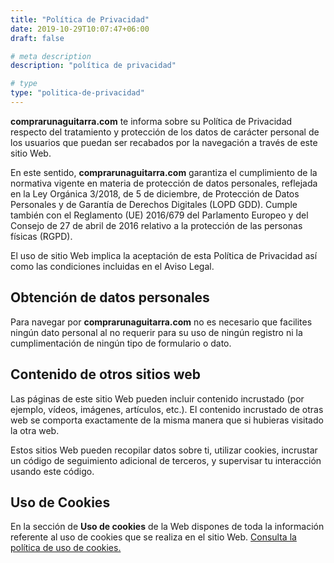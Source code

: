 ```yaml
---
title: "Política de Privacidad"
date: 2019-10-29T10:07:47+06:00
draft: false

# meta description
description: "política de privacidad"

# type
type: "politica-de-privacidad"
---
```


**comprarunaguitarra.com** te informa sobre su Política de Privacidad respecto del tratamiento y protección de los datos de carácter personal de los usuarios que puedan ser recabados por la navegación a través de este sitio Web.

En este sentido, **comprarunaguitarra.com**  garantiza el cumplimiento de la normativa vigente en materia de protección de datos personales, reflejada en la Ley Orgánica 3/2018, de 5 de diciembre, de Protección de Datos Personales y de Garantía de Derechos Digitales (LOPD GDD). Cumple también con el Reglamento (UE) 2016/679 del Parlamento Europeo y del Consejo de 27 de abril de 2016 relativo a la protección de las personas físicas (RGPD).

El uso de sitio Web implica la aceptación de esta Política de Privacidad así como las condiciones incluidas en el Aviso Legal.

## Obtención de datos personales

Para navegar por **comprarunaguitarra.com** no es necesario que facilites ningún dato personal al no requerir para su uso de ningún registro ni la cumplimentación de ningún tipo de formulario o dato.

## Contenido de otros sitios web

Las páginas de este sitio Web pueden incluir contenido incrustado (por ejemplo, vídeos, imágenes, artículos, etc.). El contenido incrustado de otras web se comporta exactamente de la misma manera que si hubieras visitado la otra web.

Estos sitios Web pueden recopilar datos sobre ti, utilizar cookies, incrustar un código de seguimiento adicional de terceros, y supervisar tu interacción usando este código.

## Uso de Cookies

En la sección de **Uso de cookies** de la Web dispones de toda la información referente al uso de cookies que se realiza en el sitio Web. [Consulta la política de uso de cookies.](https://www.google.com)